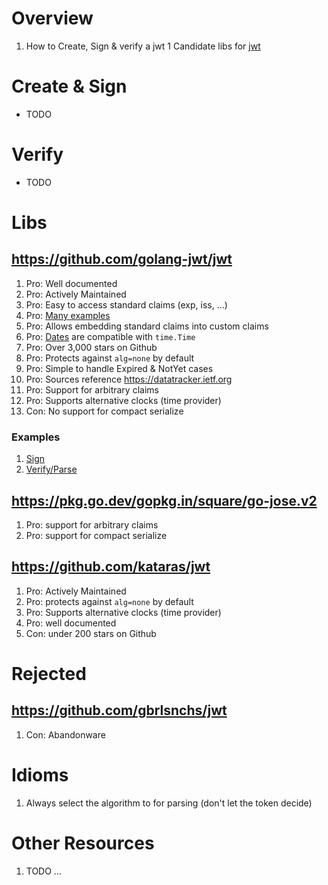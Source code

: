# Overview
1. How to Create, Sign & verify a jwt
1 Candidate libs for [jwt](https://jwt.io/)

# Create & Sign
- TODO


# Verify
- TODO


# Libs
## https://github.com/golang-jwt/jwt
1. Pro: Well documented
1. Pro: Actively Maintained
1. Pro: Easy to access standard claims (exp, iss, ...)
1. Pro: [Many examples](https://pkg.go.dev/github.com/golang-jwt/jwt/v4#pkg-examples)
1. Pro: Allows embedding standard claims into custom claims
1. Pro: [Dates](https://pkg.go.dev/github.com/golang-jwt/jwt/v4#NumericDate) are compatible with `time.Time`
1. Pro: Over 3,000 stars on Github
1. Pro: Protects against `alg=none` by default
1. Pro: Simple to handle Expired & NotYet cases
1. Pro: Sources reference https://datatracker.ietf.org
1. Pro: Support for arbitrary claims
1. Pro: Supports alternative clocks (time provider)
1. Con: No support for compact serialize

### Examples
1. [Sign](https://pkg.go.dev/github.com/golang-jwt/jwt/v4#example-NewWithClaims-CustomClaimsType)
1. [Verify/Parse](https://pkg.go.dev/github.com/golang-jwt/jwt/v4#example-ParseWithClaims-CustomClaimsType)


## https://pkg.go.dev/gopkg.in/square/go-jose.v2
1. Pro: support for arbitrary claims
1. Pro: support for compact serialize


## https://github.com/kataras/jwt
1. Pro: Actively Maintained
1. Pro: protects against `alg=none` by default
1. Pro: Supports alternative clocks (time provider)
1. Pro: well documented
1. Con: under 200 stars on Github


# Rejected
## https://github.com/gbrlsnchs/jwt
1. Con: Abandonware


# Idioms
1. Always select the algorithm to for parsing (don't let the token decide)


# Other Resources
1. TODO ...

